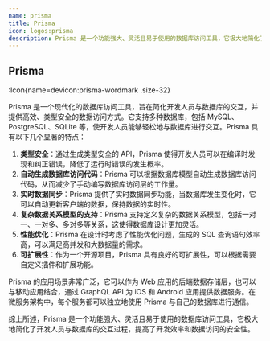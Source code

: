 ```yaml
---
name: prisma
title: Prisma
icon: logos:prisma
description: Prisma 是一个功能强大、灵活且易于使用的数据库访问工具，它极大地简化了开发人员与数据库的交互过程，提高了开发效率和数据访问的安全性。
---
```


## Prisma

:Icon{name=devicon:prisma-wordmark .size-32}

Prisma 是一个现代化的数据库访问工具，旨在简化开发人员与数据库的交互，并提供高效、类型安全的数据访问方式。它支持多种数据库，包括 MySQL、PostgreSQL、SQLite 等，使开发人员能够轻松地与数据库进行交互。Prisma 具有以下几个显著的特点：

1. **类型安全**：通过生成类型安全的 API，Prisma 使得开发人员可以在编译时发现和纠正错误，降低了运行时错误的发生概率。
2. **自动生成数据库访问代码**：Prisma 可以根据数据库模型自动生成数据库访问代码，从而减少了手动编写数据库访问层的工作量。
3. **实时数据同步**：Prisma 提供了实时数据同步功能，当数据库发生变化时，它可以自动更新客户端的数据，保持数据的实时性。
4. **复杂数据关系模型的支持**：Prisma 支持定义复杂的数据关系模型，包括一对一、一对多、多对多等关系，这使得数据库设计更加灵活。
5. **性能优化**：Prisma 在设计时考虑了性能优化问题，生成的 SQL 查询语句效率高，可以满足高并发和大数据量的需求。
6. **可扩展性**：作为一个开源项目，Prisma 具有良好的可扩展性，可以根据需要自定义插件和扩展功能。

Prisma 的应用场景非常广泛，它可以作为 Web 应用的后端数据存储层，也可以与移动应用结合，通过 GraphQL API 为 iOS 和 Android 应用提供数据服务。在微服务架构中，每个服务都可以独立地使用 Prisma 与自己的数据库进行通信。

综上所述，Prisma 是一个功能强大、灵活且易于使用的数据库访问工具，它极大地简化了开发人员与数据库的交互过程，提高了开发效率和数据访问的安全性。
